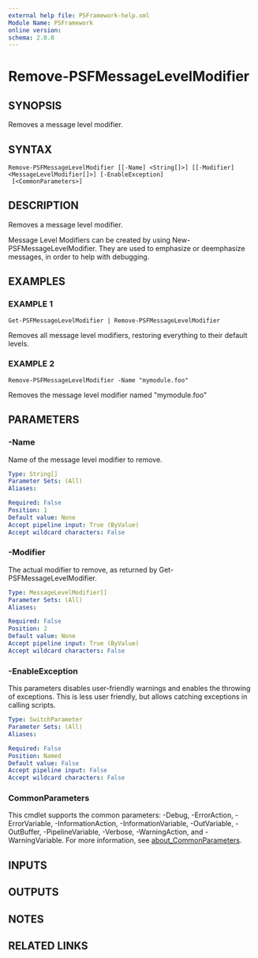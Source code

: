 ```yaml
---
external help file: PSFramework-help.xml
Module Name: PSFramework
online version:
schema: 2.0.0
---
```


# Remove-PSFMessageLevelModifier

## SYNOPSIS
Removes a message level modifier.

## SYNTAX

```
Remove-PSFMessageLevelModifier [[-Name] <String[]>] [[-Modifier] <MessageLevelModifier[]>] [-EnableException]
 [<CommonParameters>]
```

## DESCRIPTION
Removes a message level modifier.

Message Level Modifiers can be created by using New-PSFMessageLevelModifier.
They are used to emphasize or deemphasize messages, in order to help with debugging.

## EXAMPLES

### EXAMPLE 1
```
Get-PSFMessageLevelModifier | Remove-PSFMessageLevelModifier
```

Removes all message level modifiers, restoring everything to their default levels.

### EXAMPLE 2
```
Remove-PSFMessageLevelModifier -Name "mymodule.foo"
```

Removes the message level modifier named "mymodule.foo"

## PARAMETERS

### -Name
Name of the message level modifier to remove.

```yaml
Type: String[]
Parameter Sets: (All)
Aliases:

Required: False
Position: 1
Default value: None
Accept pipeline input: True (ByValue)
Accept wildcard characters: False
```

### -Modifier
The actual modifier to remove, as returned by Get-PSFMessageLevelModifier.

```yaml
Type: MessageLevelModifier[]
Parameter Sets: (All)
Aliases:

Required: False
Position: 2
Default value: None
Accept pipeline input: True (ByValue)
Accept wildcard characters: False
```

### -EnableException
This parameters disables user-friendly warnings and enables the throwing of exceptions.
This is less user friendly, but allows catching exceptions in calling scripts.

```yaml
Type: SwitchParameter
Parameter Sets: (All)
Aliases:

Required: False
Position: Named
Default value: False
Accept pipeline input: False
Accept wildcard characters: False
```

### CommonParameters
This cmdlet supports the common parameters: -Debug, -ErrorAction, -ErrorVariable, -InformationAction, -InformationVariable, -OutVariable, -OutBuffer, -PipelineVariable, -Verbose, -WarningAction, and -WarningVariable. For more information, see [about_CommonParameters](http://go.microsoft.com/fwlink/?LinkID=113216).

## INPUTS

## OUTPUTS

## NOTES

## RELATED LINKS
